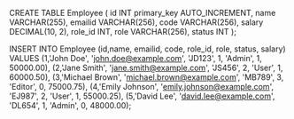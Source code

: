 CREATE TABLE Employee (
    id INT primary_key AUTO_INCREMENT,
    name VARCHAR(255),
    emailid VARCHAR(256),
    code VARCHAR(256),
   salary DECIMAL(10, 2),
    role_id INT,
    role VARCHAR(256),
    status INT
);

INSERT INTO Employee (id,name, emailid, code, role_id, role, status, salary) VALUES
(1,'John Doe', 'john.doe@example.com', 'JD123', 1, 'Admin', 1, 50000.00),
(2,'Jane Smith', 'jane.smith@example.com', 'JS456', 2, 'User', 1, 60000.50),
(3,'Michael Brown', 'michael.brown@example.com', 'MB789', 3, 'Editor', 0, 75000.75),
(4,'Emily Johnson', 'emily.johnson@example.com', 'EJ987', 2, 'User', 1, 55000.25),
(5,'David Lee', 'david.lee@example.com', 'DL654', 1, 'Admin', 0, 48000.00);
